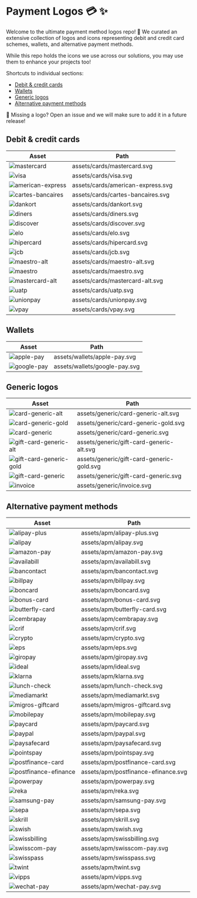 # Payment Logos 💳 ✨

Welcome to the ultimate payment method logos repo! 🎉 We curated an extensive collection of logos and icons representing debit and credit card schemes, wallets, and alternative payment methods.

While this repo holds the icons we use across our solutions, you may use them to enhance your projects too!

Shortcuts to individual sections:

- [Debit & credit cards](#debit--credit-cards)
- [Wallets](#wallets)
- [Generic logos](#generic-logos)
- [Alternative payment methods](#alternative-payment-methods)

👀 Missing a logo? Open an issue and we will make sure to add it in a future release!

## Debit & credit cards

| Asset | Path |
| ----- | ---- |
| ![mastercard](https://raw.githubusercontent.com/datatrans/payment-logos/master/assets/cards/mastercard.svg?sanitize=true) | assets/cards/mastercard.svg |
| ![visa](https://raw.githubusercontent.com/datatrans/payment-logos/master/assets/cards/visa.svg?sanitize=true) | assets/cards/visa.svg |
| ![american-express](https://raw.githubusercontent.com/datatrans/payment-logos/master/assets/cards/american-express.svg?sanitize=true) | assets/cards/american-express.svg |
| ![cartes-bancaires](https://raw.githubusercontent.com/datatrans/payment-logos/master/assets/cards/cartes-bancaires.svg?sanitize=true) | assets/cards/cartes-bancaires.svg |
| ![dankort](https://raw.githubusercontent.com/datatrans/payment-logos/master/assets/cards/dankort.svg?sanitize=true) | assets/cards/dankort.svg |
| ![diners](https://raw.githubusercontent.com/datatrans/payment-logos/master/assets/cards/diners.svg?sanitize=true) | assets/cards/diners.svg |
| ![discover](https://raw.githubusercontent.com/datatrans/payment-logos/master/assets/cards/discover.svg?sanitize=true) | assets/cards/discover.svg |
| ![elo](https://raw.githubusercontent.com/datatrans/payment-logos/master/assets/cards/elo.svg?sanitize=true) | assets/cards/elo.svg |
| ![hipercard](https://raw.githubusercontent.com/datatrans/payment-logos/master/assets/cards/hipercard.svg?sanitize=true) | assets/cards/hipercard.svg |
| ![jcb](https://raw.githubusercontent.com/datatrans/payment-logos/master/assets/cards/jcb.svg?sanitize=true) | assets/cards/jcb.svg |
| ![maestro-alt](https://raw.githubusercontent.com/datatrans/payment-logos/master/assets/cards/maestro-alt.svg?sanitize=true) | assets/cards/maestro-alt.svg |
| ![maestro](https://raw.githubusercontent.com/datatrans/payment-logos/master/assets/cards/maestro.svg?sanitize=true) | assets/cards/maestro.svg |
| ![mastercard-alt](https://raw.githubusercontent.com/datatrans/payment-logos/master/assets/cards/mastercard-alt.svg?sanitize=true) | assets/cards/mastercard-alt.svg |
| ![uatp](https://raw.githubusercontent.com/datatrans/payment-logos/master/assets/cards/uatp.svg?sanitize=true) | assets/cards/uatp.svg |
| ![unionpay](https://raw.githubusercontent.com/datatrans/payment-logos/master/assets/cards/unionpay.svg?sanitize=true) | assets/cards/unionpay.svg |
| ![vpay](https://raw.githubusercontent.com/datatrans/payment-logos/master/assets/cards/vpay.svg?sanitize=true) | assets/cards/vpay.svg |

## Wallets

| Asset | Path |
| ----- | ---- |
| ![apple-pay](https://raw.githubusercontent.com/datatrans/payment-logos/master/assets/wallets/apple-pay.svg?sanitize=true) | assets/wallets/apple-pay.svg |
| ![google-pay](https://raw.githubusercontent.com/datatrans/payment-logos/master/assets/wallets/google-pay.svg?sanitize=true) | assets/wallets/google-pay.svg |

## Generic logos

| Asset | Path |
| ----- | ---- |
| ![card-generic-alt](https://raw.githubusercontent.com/datatrans/payment-logos/master/assets/generic/card-generic-alt.svg?sanitize=true) | assets/generic/card-generic-alt.svg |
| ![card-generic-gold](https://raw.githubusercontent.com/datatrans/payment-logos/master/assets/generic/card-generic-gold.svg?sanitize=true) | assets/generic/card-generic-gold.svg |
| ![card-generic](https://raw.githubusercontent.com/datatrans/payment-logos/master/assets/generic/card-generic.svg?sanitize=true) | assets/generic/card-generic.svg |
| ![gift-card-generic-alt](https://raw.githubusercontent.com/datatrans/payment-logos/master/assets/generic/gift-card-generic-alt.svg?sanitize=true) | assets/generic/gift-card-generic-alt.svg |
| ![gift-card-generic-gold](https://raw.githubusercontent.com/datatrans/payment-logos/master/assets/generic/gift-card-generic-gold.svg?sanitize=true) | assets/generic/gift-card-generic-gold.svg |
| ![gift-card-generic](https://raw.githubusercontent.com/datatrans/payment-logos/master/assets/generic/gift-card-generic.svg?sanitize=true) | assets/generic/gift-card-generic.svg |
| ![invoice](https://raw.githubusercontent.com/datatrans/payment-logos/master/assets/generic/invoice.svg?sanitize=true) | assets/generic/invoice.svg |

## Alternative payment methods

| Asset | Path |
| ----- | ---- |
| ![alipay-plus](https://raw.githubusercontent.com/datatrans/payment-logos/master/assets/apm/alipay-plus.svg?sanitize=true) | assets/apm/alipay-plus.svg |
| ![alipay](https://raw.githubusercontent.com/datatrans/payment-logos/master/assets/apm/alipay.svg?sanitize=true) | assets/apm/alipay.svg |
| ![amazon-pay](https://raw.githubusercontent.com/datatrans/payment-logos/master/assets/apm/amazon-pay.svg?sanitize=true) | assets/apm/amazon-pay.svg |
| ![availabill](https://raw.githubusercontent.com/datatrans/payment-logos/master/assets/apm/availabill.svg?sanitize=true) | assets/apm/availabill.svg |
| ![bancontact](https://raw.githubusercontent.com/datatrans/payment-logos/master/assets/apm/bancontact.svg?sanitize=true) | assets/apm/bancontact.svg |
| ![billpay](https://raw.githubusercontent.com/datatrans/payment-logos/master/assets/apm/billpay.svg?sanitize=true) | assets/apm/billpay.svg |
| ![boncard](https://raw.githubusercontent.com/datatrans/payment-logos/master/assets/apm/boncard.svg?sanitize=true) | assets/apm/boncard.svg |
| ![bonus-card](https://raw.githubusercontent.com/datatrans/payment-logos/master/assets/apm/bonus-card.svg?sanitize=true) | assets/apm/bonus-card.svg |
| ![butterfly-card](https://raw.githubusercontent.com/datatrans/payment-logos/master/assets/apm/butterfly-card.svg?sanitize=true) | assets/apm/butterfly-card.svg |
| ![cembrapay](https://raw.githubusercontent.com/datatrans/payment-logos/master/assets/apm/cembrapay.svg?sanitize=true) | assets/apm/cembrapay.svg |
| ![crif](https://raw.githubusercontent.com/datatrans/payment-logos/master/assets/apm/crif.svg?sanitize=true) | assets/apm/crif.svg |
| ![crypto](https://raw.githubusercontent.com/datatrans/payment-logos/master/assets/apm/crypto.svg?sanitize=true) | assets/apm/crypto.svg |
| ![eps](https://raw.githubusercontent.com/datatrans/payment-logos/master/assets/apm/eps.svg?sanitize=true) | assets/apm/eps.svg |
| ![giropay](https://raw.githubusercontent.com/datatrans/payment-logos/master/assets/apm/giropay.svg?sanitize=true) | assets/apm/giropay.svg |
| ![ideal](https://raw.githubusercontent.com/datatrans/payment-logos/master/assets/apm/ideal.svg?sanitize=true) | assets/apm/ideal.svg |
| ![klarna](https://raw.githubusercontent.com/datatrans/payment-logos/master/assets/apm/klarna.svg?sanitize=true) | assets/apm/klarna.svg |
| ![lunch-check](https://raw.githubusercontent.com/datatrans/payment-logos/master/assets/apm/lunch-check.svg?sanitize=true) | assets/apm/lunch-check.svg |
| ![mediamarkt](https://raw.githubusercontent.com/datatrans/payment-logos/master/assets/apm/mediamarkt.svg?sanitize=true) | assets/apm/mediamarkt.svg |
| ![migros-giftcard](https://raw.githubusercontent.com/datatrans/payment-logos/master/assets/apm/migros-giftcard.svg?sanitize=true) | assets/apm/migros-giftcard.svg |
| ![mobilepay](https://raw.githubusercontent.com/datatrans/payment-logos/master/assets/apm/mobilepay.svg?sanitize=true) | assets/apm/mobilepay.svg |
| ![paycard](https://raw.githubusercontent.com/datatrans/payment-logos/master/assets/apm/paycard.svg?sanitize=true) | assets/apm/paycard.svg |
| ![paypal](https://raw.githubusercontent.com/datatrans/payment-logos/master/assets/apm/paypal.svg?sanitize=true) | assets/apm/paypal.svg |
| ![paysafecard](https://raw.githubusercontent.com/datatrans/payment-logos/master/assets/apm/paysafecard.svg?sanitize=true) | assets/apm/paysafecard.svg |
| ![pointspay](https://raw.githubusercontent.com/datatrans/payment-logos/master/assets/apm/pointspay.svg?sanitize=true) | assets/apm/pointspay.svg |
| ![postfinance-card](https://raw.githubusercontent.com/datatrans/payment-logos/master/assets/apm/postfinance-card.svg?sanitize=true) | assets/apm/postfinance-card.svg |
| ![postfinance-efinance](https://raw.githubusercontent.com/datatrans/payment-logos/master/assets/apm/postfinance-efinance.svg?sanitize=true) | assets/apm/postfinance-efinance.svg |
| ![powerpay](https://raw.githubusercontent.com/datatrans/payment-logos/master/assets/apm/powerpay.svg?sanitize=true) | assets/apm/powerpay.svg |
| ![reka](https://raw.githubusercontent.com/datatrans/payment-logos/master/assets/apm/reka.svg?sanitize=true) | assets/apm/reka.svg |
| ![samsung-pay](https://raw.githubusercontent.com/datatrans/payment-logos/master/assets/apm/samsung-pay.svg?sanitize=true) | assets/apm/samsung-pay.svg |
| ![sepa](https://raw.githubusercontent.com/datatrans/payment-logos/master/assets/apm/sepa.svg?sanitize=true) | assets/apm/sepa.svg |
| ![skrill](https://raw.githubusercontent.com/datatrans/payment-logos/master/assets/apm/skrill.svg?sanitize=true) | assets/apm/skrill.svg |
| ![swish](https://raw.githubusercontent.com/datatrans/payment-logos/master/assets/apm/swish.svg?sanitize=true) | assets/apm/swish.svg |
| ![swissbilling](https://raw.githubusercontent.com/datatrans/payment-logos/master/assets/apm/swissbilling.svg?sanitize=true) | assets/apm/swissbilling.svg |
| ![swisscom-pay](https://raw.githubusercontent.com/datatrans/payment-logos/master/assets/apm/swisscom-pay.svg?sanitize=true) | assets/apm/swisscom-pay.svg |
| ![swisspass](https://raw.githubusercontent.com/datatrans/payment-logos/master/assets/apm/swisspass.svg?sanitize=true) | assets/apm/swisspass.svg |
| ![twint](https://raw.githubusercontent.com/datatrans/payment-logos/master/assets/apm/twint.svg?sanitize=true) | assets/apm/twint.svg |
| ![vipps](https://raw.githubusercontent.com/datatrans/payment-logos/master/assets/apm/vipps.svg?sanitize=true) | assets/apm/vipps.svg |
| ![wechat-pay](https://raw.githubusercontent.com/datatrans/payment-logos/master/assets/apm/wechat-pay.svg?sanitize=true) | assets/apm/wechat-pay.svg |
